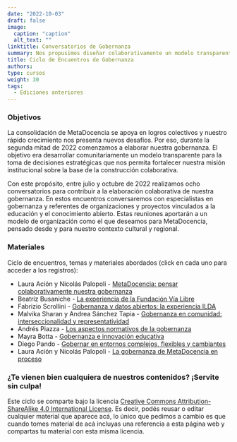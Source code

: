 ```yaml
---
date: "2022-10-03"
draft: false
image:
  caption: "caption"
  alt_text: ""
linktitle: Conversatorios de Gobernanza
summary: Nos propusimos diseñar colaborativamente un modelo transparente para la toma de decisiones estratégicas.
title: Ciclo de Encuentros de Gobernanza
authors: 
type: cursos
weight: 30
tags:
  - Ediciones anteriores
---
```


### Objetivos
La consolidación de MetaDocencia se apoya en logros colectivos y nuestro rápido crecimiento nos presenta nuevos desafíos. Por eso, durante la segunda mitad de 2022 comenzamos a elaborar nuestra gobernanza. El objetivo era desarrollar comunitariamente un modelo transparente para la toma de decisiones estratégicas que nos permita fortalecer nuestra misión institucional sobre la base de la construcción colaborativa.

Con este propósito, entre julio y octubre de 2022 realizamos ocho conversatorios para contribuir a la elaboración colaborativa de nuestra gobernanza. En estos encuentros conversaremos con especialistas en gobernanza y referentes de organizaciones y proyectos vinculados a la educación y el conocimiento abierto. Estas reuniones aportarán a un modelo de organización como el que deseamos para MetaDocencia, pensado desde y para nuestro contexto cultural y regional.

### Materiales
Ciclo de encuentros, temas y materiales abordados (click en cada uno para acceder a los registros):
- Laura Ación y Nicolás Palopoli - [MetaDocencia: pensar colaborativamente nuestra gobernanza](https://www.metadocencia.org/gobernanza/encuentro_gob_1/)
- Beatriz Busaniche - [La experiencia de la Fundación Vía Libre](https://www.metadocencia.org/gobernanza/encuentro_gob_2/)
- Fabrizio Scrollini - [Gobernanza y datos abiertos: la experiencia ILDA](https://www.metadocencia.org/gobernanza/encuentro_gob_3/)
- Malvika Sharan y Andrea Sánchez Tapia - [Gobernanza en comunidad: interseccionalidad y representatividad](https://www.metadocencia.org/gobernanza/encuentro_gob_4/)
- Andrés Piazza -	[Los aspectos normativos de la gobernanza](https://www.metadocencia.org/gobernanza/encuentro_gob_5/)
- Mayra Botta - [Gobernanza e innovación educativa](https://www.metadocencia.org/gobernanza/encuentro_gob_6/)
- Diego Pando - [Gobernar en entornos complejos, flexibles y cambiantes](https://www.metadocencia.org/gobernanza/encuentro_gob_7/)
- Laura Ación y Nicolás Palopoli	- [La gobernanza de MetaDocencia en proceso](https://www.metadocencia.org/gobernanza/encuentro_gob_8/)

### ¿Te vienen bien cualquiera de nuestros contenidos? ¡Servite sin culpa!

Este ciclo se comparte bajo la licencia [Creative Commons Attribution-ShareAlike 4.0 International License](https://creativecommons.org/licenses/by-sa/4.0/deed.es_ES).
Es decir, podés reusar o editar cualquier material que aparece acá, lo único que pedimos a cambio es que cuando tomes material de acá incluyas una referencia a esta página web y compartas tu material con esta misma licencia.
